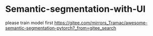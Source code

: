 # Semantic-segmentation-with-UI

please train model first https://gitee.com/mirrors_Tramac/awesome-semantic-segmentation-pytorch?_from=gitee_search
